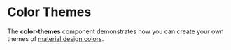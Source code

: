 # Color Themes

The **color-themes** component demonstrates how you can create your own themes of [material design colors](https://www.google.com/design/spec/style/color.html).
